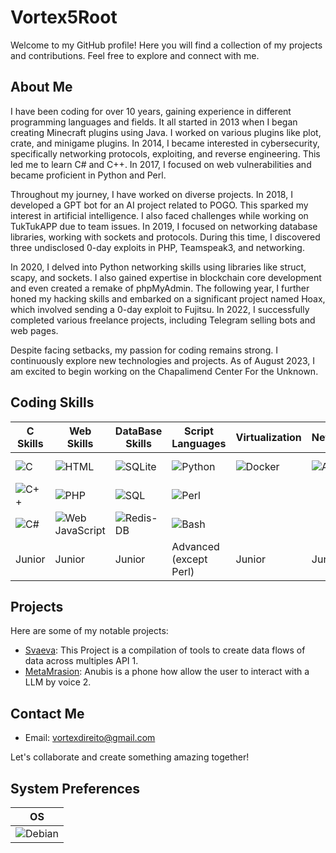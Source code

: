 # Vortex5Root

Welcome to my GitHub profile! Here you will find a collection of my projects and contributions. Feel free to explore and connect with me.

## About Me

I have been coding for over 10 years, gaining experience in different programming languages and fields. It all started in 2013 when I began creating Minecraft plugins using Java. I worked on various plugins like plot, crate, and minigame plugins. In 2014, I became interested in cybersecurity, specifically networking protocols, exploiting, and reverse engineering. This led me to learn C# and C++. In 2017, I focused on web vulnerabilities and became proficient in Python and Perl.

Throughout my journey, I have worked on diverse projects. In 2018, I developed a GPT bot for an AI project related to POGO. This sparked my interest in artificial intelligence. I also faced challenges while working on TukTukAPP due to team issues. In 2019, I focused on networking database libraries, working with sockets and protocols. During this time, I discovered three undisclosed 0-day exploits in PHP, Teamspeak3, and networking.

In 2020, I delved into Python networking skills using libraries like struct, scapy, and sockets. I also gained expertise in blockchain core development and even created a remake of phpMyAdmin. The following year, I further honed my hacking skills and embarked on a significant project named Hoax, which involved sending a 0-day exploit to Fujitsu. In 2022, I successfully completed various freelance projects, including Telegram selling bots and web pages.

Despite facing setbacks, my passion for coding remains strong. I continuously explore new technologies and projects. As of August 2023, I am excited to begin working on the Chapalimend Center For the Unknown.

## Coding Skills
| C Skills | Web Skills | DataBase Skills | Script Languages | Virtualization | Networking | Blockchain |
|----------|------------|-----------------|------------------|----------------|------------|------------|
| ![C](https://img.shields.io/badge/C-00599C?logo=c&logoColor=white&style=for-the-badge) | ![HTML](https://img.shields.io/badge/HTML-239120?logo=html5&logoColor=white&style=for-the-badge) | ![SQLite](https://img.shields.io/badge/SQLite-07405E?logo=sqlite&logoColor=white&style=for-the-badge) | ![Python](https://img.shields.io/badge/Python-14354C?style=flat&logo=python&logoColor=white&style=for-the-badge) | ![Docker](https://img.shields.io/badge/Docker-2496ED?logo=docker&logoColor=white&style=for-the-badge) | ![Azure](https://img.shields.io/badge/Microsoft_Azure-0089D6?logo=microsoft-azure&logoColor=white&style=for-the-badge) | ![Blockchain](https://img.shields.io/badge/Blockchain-121D33?logo=blockchain.com&logoColor=white&style=for-the-badge) |
| ![C++](https://img.shields.io/badge/C-00599C?logo=c%2B%2B&logoColor=white&style=for-the-badge) | ![PHP](https://img.shields.io/badge/PHP-777BB4?logo=php&logoColor=white&style=for-the-badge) | ![SQL](https://img.shields.io/badge/MySQL-20232A?logo=mysql&logoColor=white&style=for-the-badge) | ![Perl](https://img.shields.io/badge/Perl-39457E?logo=perl&logoColor=white&style=for-the-badge) |  |  |  |
| ![C#](https://img.shields.io/badge/C-00599C?logo=C%23&logoColor=white&style=for-the-badge) | ![Web JavaScript](https://img.shields.io/badge/JavaScript-F7DF1E?logo=javascript&logoColor=black&style=for-the-badge) | ![Redis-DB](https://img.shields.io/badge/Redis-D9281A?logo=redis&logoColor=white&style=for-the-badge) | ![Bash](https://img.shields.io/badge/Shell_Script-121011?logo=gnu-bash&logoColor=white&style=for-the-badge) |  |  |  |
| Junior | Junior | Junior | Advanced (except Perl) | Junior | Junior | Junior |

## Projects

Here are some of my notable projects:

- [Svaeva](https://github.com/Daisie-Bell/svaeva-sdk): This Project is a compilation of tools to create data flows of data across multiples API  1.
- [MetaMrasion](https://www.fchampalimaud.org/pt-pt/metamersion-healing-algorithms): Anubis is a phone how allow the user to interact with a LLM by voice 2.

## Contact Me

- Email: vortexdireito@gmail.com

Let's collaborate and create something amazing together!

## System Preferences

| OS | 
|----------------------|
| ![Debian](https://img.shields.io/badge/Debian-A81D33?style=flat&logo=debian&logoColor=white&style=for-the-badge) |

